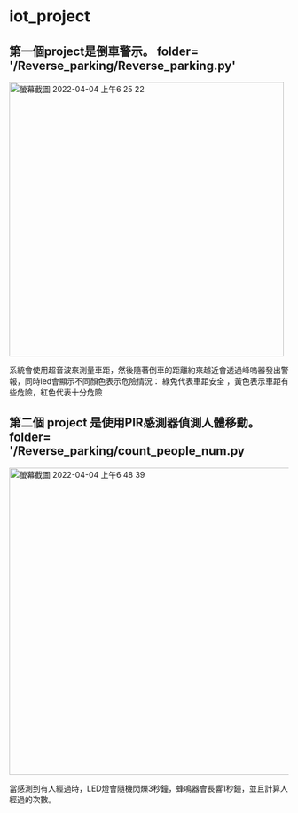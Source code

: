 # iot_project

## 第一個project是倒車警示。 folder= '/Reverse_parking/Reverse_parking.py'
<img width="495" alt="螢幕截圖 2022-04-04 上午6 25 22" src="https://user-images.githubusercontent.com/85872659/161451374-aeff3c9b-9203-4931-aa95-60f5b1f27aeb.png">

系統會使用超音波來測量車距，然後隨著倒車的距離約來越近會透過峰嗚器發出警報，同時led會顯示不同顏色表示危險情況： 綠免代表車距安全 ，黃色表示車距有些危險，紅色代表十分危險

## 第二個 project 是使用PIR感測器偵測人體移動。 folder= '/Reverse_parking/count_people_num.py

<img width="554" alt="螢幕截圖 2022-04-04 上午6 48 39" src="https://user-images.githubusercontent.com/85872659/161452110-02c57e70-a4fb-453b-9c3a-200c2a7d86a4.png">

當感測到有人經過時，LED燈會隨機閃爍3秒鐘，蜂鳴器會長響1秒鐘，並且計算人經過的次數。
